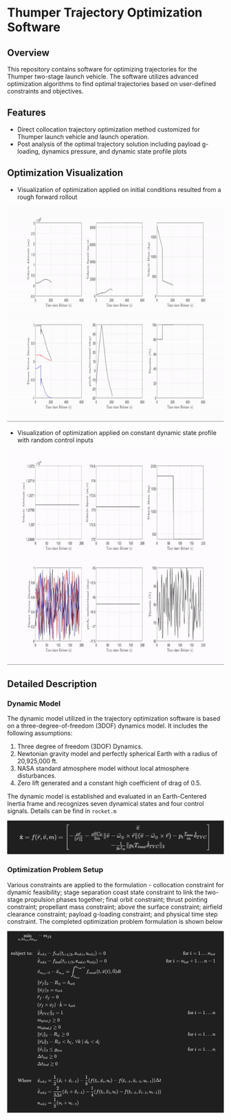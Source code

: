 # Thumper Trajectory Optimization Software

## Overview

This repository contains software for optimizing trajectories for the Thumper two-stage launch vehicle. The software utilizes advanced optimization algorithms to find optimal trajectories based on user-defined constraints and objectives.

## Features

- Direct collocation trajectory optimization method customized for Thumper launch vehicle and launch operation.
- Post analysis of the optimal trajectory solution including payload g-loading, dynamics pressure, and dynamic state profile plots

## Optimization Visualization

- Visualization of optimization applied on initial conditions resulted from a rough forward rollout
<img src="output_visualization/trajopt_result_init_propagation.gif" alt="Trajectory Optimization GIF" width="800" height="500">


- Visualization of optimization applied on constant dynamic state profile with random control inputs
<img src="output_visualization/trajopt_result_init_random.gif" alt="Trajectory Optimization GIF" width="800" height="500">

## Detailed Description

### Dynamic Model

The dynamic model utilized in the trajectory optimization software is based on a three-degree-of-freedom (3DOF) dynamics model. It includes the following assumptions:

1. Three degree of freedom (3DOF) Dynamics.
2. Newtonian gravity model and perfectly spherical Earth with a radius of 20,925,000 ft.
3. NASA standard atmosphere model without local atmosphere disturbances.
4. Zero lift generated and a constant high coefficient of drag of 0.5.

The dynamic model is established and evaluated in an Earth-Centered Inertia frame and recognizes seven dynamical states and four control signals. Details can be find in `rocket.m`

<img src="output_visualization/vehicle_3dof.png" alt="Vehicle Dynamics">

### Optimization Problem Setup

Various constraints are applied to the formulation - collocation constraint for dynamic feasibility; stage separation coast state constraint to link the two-stage propulsion phases together; final orbit constraint; thrust pointing constraint; propellant mass constraint; above the surface constraint; airfield clearance constraint; payload g-loading constraint; and physical time step constraint. The completed optimization problem formulation is shown below

<img src="output_visualization/optimization_problem.png" alt="Optimization">
